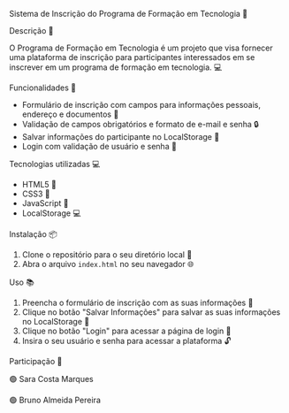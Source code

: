 Sistema de Inscrição do Programa de Formação em Tecnologia 🚀

Descrição 📝

O Programa de Formação em Tecnologia é um projeto que visa fornecer uma plataforma de inscrição para participantes interessados em se inscrever em um programa de formação em tecnologia. 💻

Funcionalidades 🎯
- Formulário de inscrição com campos para informações pessoais, endereço e documentos 📝
- Validação de campos obrigatórios e formato de e-mail e senha 🔒
- Salvar informações do participante no LocalStorage 💾
- Login com validação de usuário e senha 🔑

Tecnologias utilizadas 💻
- HTML5 📄
- CSS3 🎨
- JavaScript 🤖
- LocalStorage 💻

Instalação 📦
1. Clone o repositório para o seu diretório local 📁
2. Abra o arquivo `index.html` no seu navegador 🌐

Uso 📚
1. Preencha o formulário de inscrição com as suas informações 📝
2. Clique no botão "Salvar Informações" para salvar as suas informações no LocalStorage 💾
3. Clique no botão "Login" para acessar a página de login 🔑
4. Insira o seu usuário e senha para acessar a plataforma 🔓

Participação 🤝

🟢 Sara Costa Marques 

🟢 Bruno Almeida Pereira  
